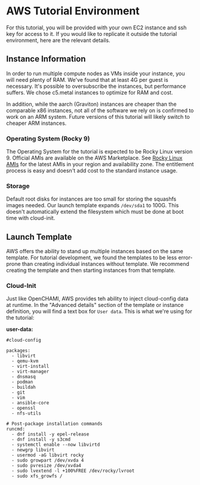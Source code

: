 # AWS Tutorial Environment

For this tutorial, you will be provided with your own EC2 instance and ssh key for access to it.  If you would like to replicate it outside the tutorial environment, here are the relevant details.

## Instance Information

In order to run multiple compute nodes as VMs inside your instance, you will need plenty of RAM.  We've found that at least 4G per guest is necessary.  It's possible to oversubscribe the instances, but performance suffers.  We chose c5.metal instances to optimize for RAM and cost.

In addition, while the aarch (Graviton) instances are cheaper than the comparable x86 instances, not all of the software we rely on is confirmed to work on an ARM system.  Future versions of this tutorial will likely switch to cheaper ARM instances.

### Operating System (Rocky 9)

The Operating System for the tutorial is expected to be Rocky Linux version 9.  Official AMIs are available on the AWS Marketplace.  See [Rocky Linux AMIs](https://aws.amazon.com/marketplace/seller-profile?id=01538adc-2664-49d5-b926-3381dffce12d) for the latest AMIs in your region and availability zone.  The entitlement process is easy and doesn't add cost to the standard instance usage.

### Storage

Default root disks for instances are too small for storing the squashfs images needed.  Our launch template expands `/dev/sda1` to 100G.  This doesn't automatically extend the filesystem which must be done at boot time with cloud-init.

## Launch Template

AWS offers the ability to stand up multiple instances based on the same template.  For tutorial development, we found the templates to be less error-prone than creating individual instances without template.  We recommend creating the template and then starting instances from that template.


### Cloud-Init

Just like OpenCHAMI, AWS provides teh ability to inject cloud-config data at runtime.  In the "Advanced details" section of the template or instance definition, you will find a text box for `User data`.  This is what we're using for the tutorial:

**user-data:**
```
#cloud-config

packages:
  - libvirt
  - qemu-kvm
  - virt-install
  - virt-manager
  - dnsmasq
  - podman
  - buildah
  - git
  - vim
  - ansible-core
  - openssl
  - nfs-utils

# Post-package installation commands
runcmd:
  - dnf install -y epel-release
  - dnf install -y s3cmd
  - systemctl enable --now libvirtd
  - newgrp libvirt
  - usermod -aG libvirt rocky
  - sudo growpart /dev/xvda 4
  - sudo pvresize /dev/xvda4
  - sudo lvextend -l +100%FREE /dev/rocky/lvroot
  - sudo xfs_growfs /
```
